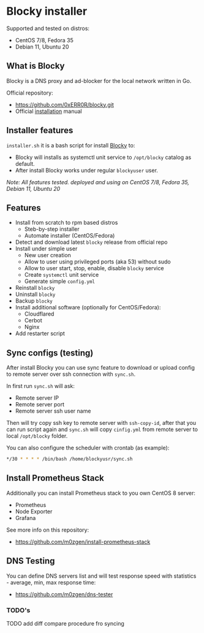 # Blocky installer

Supported and tested on distros:
* CentOS 7/8, Fedora 35 
* Debian 11, Ubuntu 20

## What is Blocky

Blocky is a DNS proxy and ad-blocker for the local network written in Go.

Official repository:
* https://github.com/0xERR0R/blocky.git
* Official [installation](https://0xerr0r.github.io/blocky/installation/) manual

## Installer features

`installer.sh` it is a bash script for install [Blocky](https://github.com/0xERR0R/blocky.git) to:

* Blocky will installs as systemctl unit service to `/opt/blocky` catalog as default. 
* After install Blocky works under regular `blockyuser` user.

_Note: All features tested. deployed and using on CentOS 7/8, Fedora 35, Debian 11, Ubuntu 20_

## Features

* Install from scratch to rpm based distros
  * Steb-by-step installer
  * Automate installer (CentOS/Fedora)
* Detect and download latest `blocky` release from official repo
* Install under simple user
  * New user creation
  * Allow to user using privileged ports (aka 53) without sudo
  * Allow to user start, stop, enable, disable `blocky` service
  * Create `systemctl` unit service
  * Generate simple `config.yml`
* Reinstall `blocky`
* Uninstall `blocky`
* Backup `blocky`
* Install additional software (optionally for CentOS/Fedora):
  * Cloudflared
  * Cerbot
  * Nginx
* Add restarter script

## Sync configs (testing)

After install Blocky you can use sync feature to download or upload config to remote server over ssh connection with `sync.sh`.

In first run `sync.sh` will ask:
* Remote server IP
* Remote server port
* Remote server ssh user name

Then will try copy ssh key to remote server with `ssh-copy-id`, after that you can run script again and `sync.sh` will copy `cinfig.yml` from remote server to local `/opt/blocky` folder.

You can also configure the scheduler with crontab (as example):
```bash
*/30 * * * * /bin/bash /home/blockyusr/sync.sh
```

## Install Prometheus Stack

Additionally you can install Prometheus stack to you own CentOS 8 server:

* Prometheus
* Node Exporter
* Grafana

See more info on this repository:
* https://github.com/m0zgen/install-prometheus-stack 

## DNS Testing

You can define DNS servers list and will test response speed with statistics - average, min, max response time:
* https://github.com/m0zgen/dns-tester 

### TODO's
TODO add diff compare procedure fro syncing